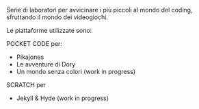Serie di laboratori per avvicinare i più piccoli al mondo del coding, sfruttando il mondo dei videogiochi.

Le piattaforme utilizzate sono:

POCKET CODE per:
- Pikajones
- Le avventure di Dory
- Un mondo senza colori (work in progress)

SCRATCH per
- Jekyll & Hyde (work in progress)
